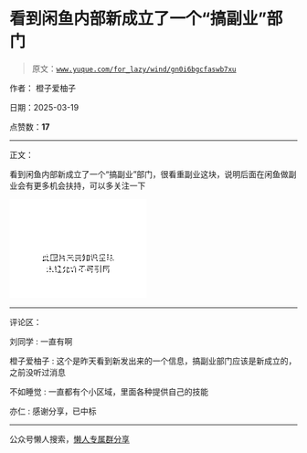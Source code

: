 # 看到闲鱼内部新成立了一个“搞副业”部门

> 原文：[`www.yuque.com/for_lazy/wind/gn0i6bgcfaswb7xu`](https://www.yuque.com/for_lazy/wind/gn0i6bgcfaswb7xu)

作者： 橙子爱柚子

日期：2025-03-19

点赞数：**17**

* * *

正文：

看到闲鱼内部新成立了一个“搞副业”部门，很看重副业这块，说明后面在闲鱼做副业会有更多机会扶持，可以多关注一下

![](img/8210a1b21ab8a32631ee101eebd55fba.png "None")

* * *

评论区：

刘同学 : 一直有啊

橙子爱柚子 : 这个是昨天看到新发出来的一个信息，搞副业部门应该是新成立的，之前没听过消息

不如睡觉 : 一直都有个小区域，里面各种提供自己的技能

亦仁 : 感谢分享，已中标

* * *

公众号懒人搜索，[懒人专属群分享](https://lazybook.fun/#/blog/group)